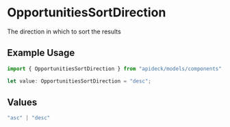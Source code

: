# OpportunitiesSortDirection

The direction in which to sort the results

## Example Usage

```typescript
import { OpportunitiesSortDirection } from "apideck/models/components";

let value: OpportunitiesSortDirection = "desc";
```

## Values

```typescript
"asc" | "desc"
```